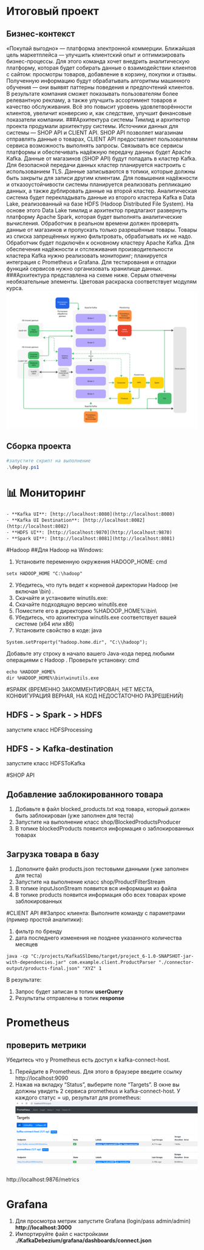 # Итоговый проект 
## Бизнес-контекст
«Покупай выгодно» — платформа электронной коммерции. Ближайшая цель маркетплейса — улучшить клиентский опыт и оптимизировать бизнес-процессы. Для этого команда хочет внедрить аналитическую платформу, которая будет собирать данные о взаимодействии клиентов с сайтом: просмотры товаров, добавление в корзину, покупки и отзывы. Полученную информацию будут обрабатывать алгоритмы машинного обучения — они выявят паттерны поведения и предпочтений клиентов.
В результате компания сможет показывать пользователям более релевантную рекламу, а также улучшить ассортимент товаров и качество обслуживания. Всё это повысит уровень удовлетворённости клиентов, увеличит конверсию и, как следствие, улучшит финансовые показатели компании.
###Архитектура системы
Тимлид и архитектор проекта продумали архитектуру системы.
Источники данных для системы — SHOP API и CLIENT API. SHOP API позволяет магазинам отправлять данные о товарах, CLIENT API предоставляет пользователям сервиса возможность выполнять запросы.
Связывать все сервисы платформы и обеспечивать надёжную передачу данных будет Apache Kafka. Данные от магазинов (SHOP API) будут попадать в кластер Kafka. Для безопасной передачи данных кластер планируется настроить с использованием TLS. Данные записываются в топики, которые должны быть закрыты для записи другим клиентам.
Для повышения надёжности и отказоустойчивости системы планируется реализовать репликацию данных, а также дублировать данные на второй кластер.
Аналитическая система будет перекладывать данные из второго кластера Kafka в Data Lake, реализованный на базе HDFS (Hadoop Distributed File System). На основе этого Data Lake тимлид и архитектор предлагают развернуть платформу Apache Spark, которая будет выполнять аналитические вычисления.
Обработчик в реальном времени должен проверять данные от магазинов и пропускать только разрешённые товары. Товары из списка запрещённых нужно фильтровать, обрабатывать их не надо. Обработчик будет подключён к основному кластеру Apache Kafka.
Для обеспечения надёжности и отслеживания производительности кластера Kafka нужно реализовать мониторинг; планируется интеграция с Prometheus и Grafana.
Для тестирования и отладки функций сервисов нужно организовать хранилище данных.
###Архитектура представлена на схеме ниже.
Серым отмечены необязательные элементы. Цветовая раскраска соответствует модулям курса.  
![img.png](img.png)

## Сборка проекта
 ```powershell
#запустите скрипт на выполнение
.\deploy.ps1
 ```

# 📊 Мониторинг
```
- **Kafka UI**: [http://localhost:8080](http://localhost:8080)
- **Kafka UI Destination**: [http://localhost:8082](http://localhost:8082) 
- **HDFS UI**: [http://localhost:9870](http://localhost:9870)
- **Spark UI**: [http://localhost:8081](http://localhost:8081)
```
#Hadoop
##Для Hadoop на Windows:
1. Установите переменную окружения HADOOP_HOME:
cmd
```
setx HADOOP_HOME "C:\hadoop"
```
2. Убедитесь, что путь ведет к корневой директории Hadoop (не включая \bin) .
3. Скачайте и установите winutils.exe:
4. Скачайте подходящую версию winutils.exe
5. Поместите его в директорию %HADOOP_HOME%\bin\
6. Убедитесь, что архитектура winutils.exe соответствует вашей системе (x64 или x86)
7. Установите свойство в коде:
java
```
System.setProperty("hadoop.home.dir", "C:\\hadoop");
```
Добавьте эту строку в начало вашего Java-кода перед любыми операциями с Hadoop .
Проверьте установку:
cmd
```
echo %HADOOP_HOME%
dir %HADOOP_HOME%\bin\winutils.exe
```

#SPARK 
(ВРЕМЕННО ЗАКОММЕНТИРОВАН, НЕТ МЕСТА, КОНФИГУРАЦИЯ ВЕРНАЯ, НА КОД НЕДОСТАТОЧНО РАЗРЕШЕНИЙ)
## HDFS - > Spark - > HDFS
запустите класс HDFSProcessing
## HDFS - > Kafka-destination
запустите класс HDFSToKafka

#SHOP API
## Добавление заблокированного товара
1. Добавьте в файл blocked_products.txt код товара, который должен быть заблокирован (уже заполнен для теста)
2. Запустите на выполнение класс shop/BlockedProductsProducer
3. В топике blockedProducts появится информация о заблокированных товарах
## Загрузка товара в базу
1. Дополните файл products.json тестовыми данными (уже заполнен для теста)
2. Запустите на выполнение класс shop/ProductFilterStream
3. В топике inputJsonStream появится вся информация из файла
4. В топике products появится информация обо всех товарах кроме заблокированных

#CLIENT API
##Запрос клиента:
Выполните команду с параметрами (пример простой аналитики):
1. фильтр по бренду
2. дата последнего изменения не позднее указанного количества месяцев
```
java -cp "C:/projects/KafkaSSlDemo/target/project_6-1.0-SNAPSHOT-jar-with-dependencies.jar" com.example.client.ProductParser "./connector-output/products-final.json" "XYZ" 1
```
В результате:
1. Запрос будет записан в топик **userQuery**
2. Результаты отправлены в топик **response**


# Prometheus
## проверить метрики
Убедитесь что у Prometheus есть доступ к kafka-connect-host. 
1. Перейдите в Prometheus. Для этого в браузере введите ссылку http://localhost:9090
2. Нажав на вкладку “Status”, выберите поле “Targets”. В окне вы должны увидеть 2 сервиса
prometheus и kafka-connect-host. У каждого статус = up, результат для prometheus:
![img_1.png](img_1.png)

http://localhost:9876/metrics
# Grafana
1. Для просмотра метрик запустите Grafana (login/pass admin/admin) **http://localhost:3000**
2. Импортируйте файл с настройками **./KafkaDebezium/grafana/dashboards/connect.json**